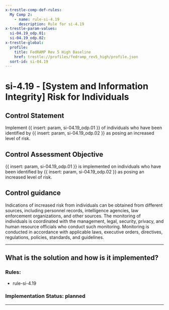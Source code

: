 ```yaml
---
x-trestle-comp-def-rules:
  My Comp 2:
    - name: rule-si-4.19
      description: Rule for si-4.19
x-trestle-param-values:
  si-04.19_odp.01:
  si-04.19_odp.02:
x-trestle-global:
  profile:
    title: FedRAMP Rev 5 High Baseline
    href: trestle://profiles/fedramp_rev5_high/profile.json
  sort-id: si-04.19
---
```


# si-4.19 - \[System and Information Integrity\] Risk for Individuals

## Control Statement

Implement {{ insert: param, si-04.19_odp.01 }} of individuals who have been identified by {{ insert: param, si-04.19_odp.02 }} as posing an increased level of risk.

## Control Assessment Objective

{{ insert: param, si-04.19_odp.01 }} is implemented on individuals who have been identified by {{ insert: param, si-04.19_odp.02 }} as posing an increased level of risk.

## Control guidance

Indications of increased risk from individuals can be obtained from different sources, including personnel records, intelligence agencies, law enforcement organizations, and other sources. The monitoring of individuals is coordinated with the management, legal, security, privacy, and human resource officials who conduct such monitoring. Monitoring is conducted in accordance with applicable laws, executive orders, directives, regulations, policies, standards, and guidelines.

______________________________________________________________________

## What is the solution and how is it implemented?

<!-- For implementation status enter one of: implemented, partial, planned, alternative, not-applicable -->

<!-- Note that the list of rules under ### Rules: is read-only and changes will not be captured after assembly to JSON -->

<!-- Add control implementation description here for control: si-4.19 -->

### Rules:

  - rule-si-4.19

### Implementation Status: planned

______________________________________________________________________
